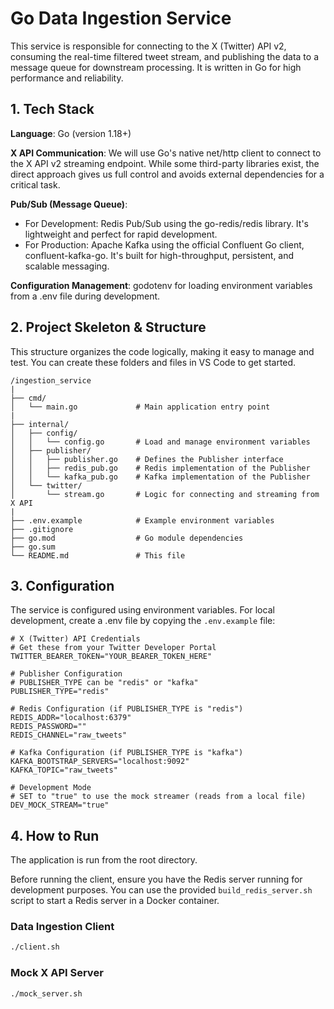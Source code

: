 # Go Data Ingestion Service
This service is responsible for connecting to the X (Twitter) API v2, consuming the real-time filtered tweet stream, and publishing the data to a message queue for downstream processing. It is written in Go for high performance and reliability.

## 1. Tech Stack
**Language**: Go (version 1.18+)

**X API Communication**: We will use Go's native net/http client to connect to the X API v2 streaming endpoint. While some third-party libraries exist, the direct approach gives us full control and avoids external dependencies for a critical task.

**Pub/Sub (Message Queue)**:
- For Development: Redis Pub/Sub using the go-redis/redis library. It's lightweight and perfect for rapid development.
- For Production: Apache Kafka using the official Confluent Go client, confluent-kafka-go. It's built for high-throughput, persistent, and scalable messaging.

**Configuration Management**: godotenv for loading environment variables from a .env file during development.

## 2. Project Skeleton & Structure
This structure organizes the code logically, making it easy to manage and test. You can create these folders and files in VS Code to get started.

```
/ingestion_service
|
├── cmd/
│   └── main.go             # Main application entry point
|
├── internal/
│   ├── config/
│   │   └── config.go       # Load and manage environment variables
│   ├── publisher/
│   │   ├── publisher.go    # Defines the Publisher interface
│   │   ├── redis_pub.go    # Redis implementation of the Publisher
│   │   └── kafka_pub.go    # Kafka implementation of the Publisher
│   └── twitter/
│       └── stream.go       # Logic for connecting and streaming from X API
|
├── .env.example            # Example environment variables
├── .gitignore
├── go.mod                  # Go module dependencies
├── go.sum
└── README.md               # This file
```

## 3. Configuration
The service is configured using environment variables. For local development, create a .env file by copying the `.env.example` file:

```
# X (Twitter) API Credentials
# Get these from your Twitter Developer Portal
TWITTER_BEARER_TOKEN="YOUR_BEARER_TOKEN_HERE"

# Publisher Configuration
# PUBLISHER_TYPE can be "redis" or "kafka"
PUBLISHER_TYPE="redis"

# Redis Configuration (if PUBLISHER_TYPE is "redis")
REDIS_ADDR="localhost:6379"
REDIS_PASSWORD=""
REDIS_CHANNEL="raw_tweets"

# Kafka Configuration (if PUBLISHER_TYPE is "kafka")
KAFKA_BOOTSTRAP_SERVERS="localhost:9092"
KAFKA_TOPIC="raw_tweets"

# Development Mode
# SET to "true" to use the mock streamer (reads from a local file)
DEV_MOCK_STREAM="true"
```

## 4. How to Run
The application is run from the root directory.

Before running the client, ensure you have the Redis server running for development purposes. You can use the provided `build_redis_server.sh` script to start a Redis server in a Docker container.

### Data Ingestion Client
```bash
./client.sh
```

### Mock X API Server
```bash
./mock_server.sh
```